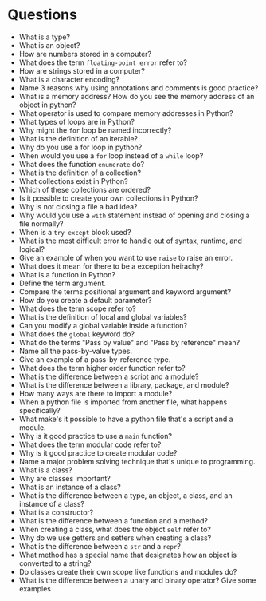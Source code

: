 
# Questions

- What is a type?
- What is an object?
- How are numbers stored in a computer?
- What does the term ``floating-point error`` refer to?
- How are strings stored in a computer?
- What is a character encoding?
- Name 3 reasons why using annotations and comments is good practice?
- What is a memory address? How do you see the memory address of an object in python?
- What operator is used to compare memory addresses in Python?
- What types of loops are in Python?
- Why might the `for` loop be named incorrectly?
- What is the definition of an iterable?
- Why do you use a for loop in python?
- When would you use a `for` loop instead of a `while` loop?
- What does the function `enumerate` do?
- What is the definition of a collection?
- What collections exist in Python?
- Which of these collections are ordered?
- Is it possible to create your own collections in Python?
- Why is not closing a file a bad idea?
- Why would you use a `with` statement instead of opening and closing a file normally?
- When is a `try except` block used?
- What is the most difficult error to handle out of syntax, runtime, and logical?
- Give an example of when you want to use `raise` to raise an error.
- What does it mean for there to be a exception heirachy?
- What is a function in Python?
- Define the term argument.
- Compare the terms positional argument and keyword argument?
- How do you create a default parameter?
- What does the term scope refer to?
- What is the definition of local and global variables?
- Can you modify a global variable inside a function?
- What does the `global` keyword do?
- What do the terms "Pass by value" and "Pass by reference" mean?
- Name all the pass-by-value types.
- Give an example of a pass-by-reference type.
- What does the term higher order function refer to?
- What is the difference between a script and a module?
- What is the difference between a library, package, and module?
- How many ways are there to import a module?
- When a python file is imported from another file, what happens specifically?
- What make's it possible to have a python file that's a script and a module.
- Why is it good practice to use a `main` function?
- What does the term modular code refer to?
- Why is it good practice to create modular code?
- Name a major problem solving technique that's unique to programming.
- What is a class?
- Why are classes important?
- What is an instance of a class?
- What is the difference between a type, an object, a class, and an instance of a class?
- What is a constructor?
- What is the difference between a function and a method?
- When creating a class, what does the object `self` refer to?
- Why do we use getters and setters when creating a class?
- What is the difference between a `str` and a `repr`?
- What method has a special name that designates how an object is converted to a string?
- Do classes create their own scope like functions and modules do?
- What is the difference between a unary and binary operator? Give some examples
